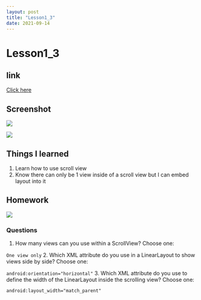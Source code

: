 ```yaml
---
layout: post
title: "Lesson1_3"
date: 2021-09-14
---
```


# Lesson1_3
## link
[Click here](https://github.com/dustinlo/NEUSEA-Chih-WeiLo/tree/53f5c5e1086c4d05d30e76ce59582316eb84f5cd/lesson1_3)


## Screenshot

![](https://i.imgur.com/Urb83vF.png) 

![](https://i.imgur.com/tbp2s5a.png) 

## Things I learned
1. Learn how to use scroll view
2. Know there can only be 1 view inside of a scroll view but I can embed layout into it

## Homework

![](https://i.imgur.com/9IvMZfC.png)

### Questions

1. How many views can you use within a ScrollView? Choose one:  

```One view only```
2. Which XML attribute do you use in a LinearLayout to show views side by side? Choose one:

```android:orientation="horizontal"```
3. Which XML attribute do you use to define the width of the LinearLayout inside the scrolling view? Choose one:

```android:layout_width="match_parent"```
